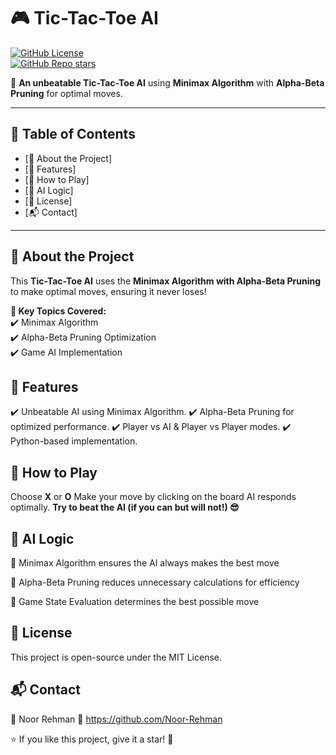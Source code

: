 # 🎮 Tic-Tac-Toe AI  

[![GitHub License](https://img.shields.io/github/license/Noor-Rehman/Artificial-Intelligence-Assignments?style=flat-square)](LICENSE)  
[![GitHub Repo stars](https://img.shields.io/github/stars/Noor-Rehman/Artificial-Intelligence-Assignments?style=social)](https://github.com/Noor-Rehman/Tic-Tac-Toe-AI/stargazers)  

🚀 **An unbeatable Tic-Tac-Toe AI** using **Minimax Algorithm** with **Alpha-Beta Pruning** for optimal moves.  

---

## 📌 Table of Contents
- [🧠 About the Project]
- [📌 Features]
- [📜 How to Play]
- [🤖 AI Logic]
- [📜 License]
- [📬 Contact]

---

## 🧠 About the Project
This **Tic-Tac-Toe AI** uses the **Minimax Algorithm with Alpha-Beta Pruning** to make optimal moves, ensuring it never loses!  

**📌 Key Topics Covered:**  
✔️ Minimax Algorithm  
✔️ Alpha-Beta Pruning Optimization  
✔️ Game AI Implementation  

## 📌 Features
✔️ Unbeatable AI using Minimax Algorithm.
✔️ Alpha-Beta Pruning for optimized performance.
✔️ Player vs AI & Player vs Player modes.
✔️ Python-based implementation.

## 📜 How to Play
Choose **X** or **O**
Make your move by clicking on the board
AI responds optimally.
**Try to beat the AI (if you can but will not!) 😎**
## 🤖 AI Logic
🔹 Minimax Algorithm ensures the AI always makes the best move

🔹 Alpha-Beta Pruning reduces unnecessary calculations for efficiency

🔹 Game State Evaluation determines the best possible move

## 📜 License
This project is open-source under the MIT License.

## 📬 Contact
💬 Noor Rehman
🔗 https://github.com/Noor-Rehman

⭐ If you like this project, give it a star! 🌟
